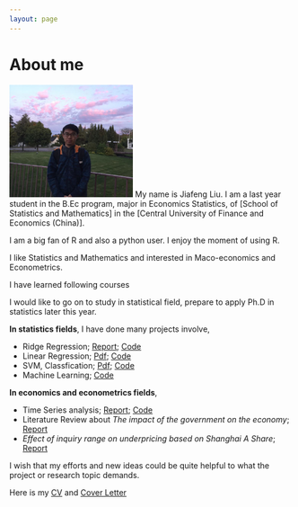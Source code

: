 ```yaml
---
layout: page
---
```


# About me

<img src="/images/Jiafeng2.JPG" class="floatpic" width="220" height="200">
My name is Jiafeng Liu.  I am a last year student in the B.Ec program, major in Economics Statistics, of [School of Statistics and Mathematics] in the [Central University of Finance and Economics (China)].

I am a big fan of R and also a python user. I enjoy the moment of using R.  

I like Statistics and Mathematics and interested in Maco-economics and Econometrics.

I have learned following courses

I would like to go on to study in statistical field, prepare to apply Ph.D in statistics later this year.

**In statistics fields**, I have done many projects involve,

  - Ridge Regression; [Report](https://Jiafengliu.me); [Code](https://Jiafengliu.me)
  - Linear Regression; [Pdf](https://Jiafengliu.me); [Code](https://Jiafengliu.me)
  - SVM, Classfication; [Pdf](https://Jiafengliu.me); [Code](https://Jiafengliu.me)
  - Machine Learning; [Code](https://Jiafengliu.me)

**In economics and econometrics fields**, 
 
  - Time Series analysis; [Report](https://Jiafengliu.me); [Code](https://Jiafengliu.me)
  - Literature Review about *The impact of the government on the economy*; [Report](https://Jiafengliu.me)
  - *Effect of inquiry range on underpricing based on Shanghai A Share*; [Report](https://Jiafengliu.me)


I wish that my efforts and new ideas could be quite helpful to what the project or research topic demands.

Here is my [CV] and [Cover Letter]


[School of Statistics and Mathematics]:http://www.cufe.edu.cn/
[Central University of Finance and Economics (China)]:http://sam.cufe.edu.cn/
[CV]: http://sam.cufe.edu.cn/
[Cover letter]:http://sam.cufe.edu.cn/


